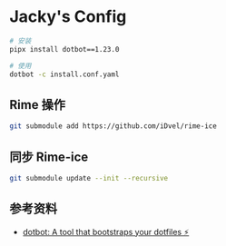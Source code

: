 # Jacky's Config

```sh
# 安装
pipx install dotbot==1.23.0

# 使用
dotbot -c install.conf.yaml

```

## Rime 操作

```sh
git submodule add https://github.com/iDvel/rime-ice
```

## 同步 Rime-ice

```sh
git submodule update --init --recursive
```

## 参考资料

- [dotbot: A tool that bootstraps your dotfiles ⚡️](https://github.com/anishathalye/dotbot)
